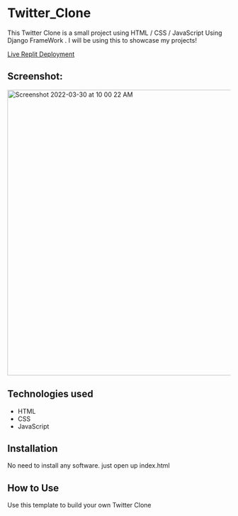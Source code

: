 # Twitter_Clone
This Twitter Clone is a small project using HTML / CSS / JavaScript Using Django FrameWork . I will be using this to showcase my projects!

[Live Replit Deployment](https://twitter-clone.bbah01.repl.co/)

## Screenshot:
 <img width="643" alt="Screenshot 2022-03-30 at 10 00 22 AM" src="https://user-images.githubusercontent.com/100840426/160757587-a66591e4-e1b6-4598-adc8-1102c02e10b1.png">



## Technologies used

* HTML
* CSS
* JavaScript

## Installation

No need to install any software. just open up index.html

## How to Use

Use this template to build your own Twitter Clone
